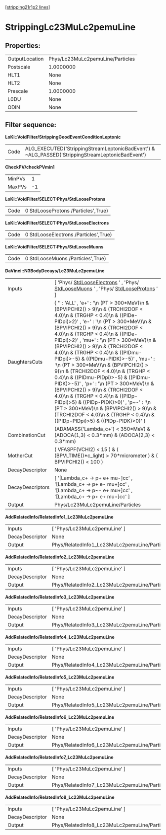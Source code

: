 [[stripping21r1p2 lines]](./stripping21r1p2-leptonic)

# StrippingLc23MuLc2pemuLine

## Properties:

|                |                                  |
|----------------|----------------------------------|
| OutputLocation | Phys/Lc23MuLc2pemuLine/Particles |
| Postscale      | 1.0000000                        |
| HLT1           | None                             |
| HLT2           | None                             |
| Prescale       | 1.0000000                        |
| L0DU           | None                             |
| ODIN           | None                             |

## Filter sequence:

**LoKi::VoidFilter/StrippingGoodEventConditionLeptonic**

|      |                                                                                                   |
|------|---------------------------------------------------------------------------------------------------|
| Code | ALG_EXECUTED('StrippingStreamLeptonicBadEvent') & \~ALG_PASSED('StrippingStreamLeptonicBadEvent') |

**CheckPV/checkPVmin1**

|        |     |
|--------|-----|
| MinPVs | 1   |
| MaxPVs | -1  |

**LoKi::VoidFilter/SELECT:Phys/StdLooseProtons**

|      |                                     |
|------|-------------------------------------|
| Code | 0 StdLooseProtons /Particles',True) |

**LoKi::VoidFilter/SELECT:Phys/StdLooseElectrons**

|      |                                       |
|------|---------------------------------------|
| Code | 0 StdLooseElectrons /Particles',True) |

**LoKi::VoidFilter/SELECT:Phys/StdLooseMuons**

|      |                                   |
|------|-----------------------------------|
| Code | 0 StdLooseMuons /Particles',True) |

**DaVinci::N3BodyDecays/Lc23MuLc2pemuLine**

|                  |                                                                                                                                                                                                                                                                                                                                                                                                                                                                                                                                                                                                                                                                                                                                                                                                                                            |
|------------------|--------------------------------------------------------------------------------------------------------------------------------------------------------------------------------------------------------------------------------------------------------------------------------------------------------------------------------------------------------------------------------------------------------------------------------------------------------------------------------------------------------------------------------------------------------------------------------------------------------------------------------------------------------------------------------------------------------------------------------------------------------------------------------------------------------------------------------------------|
| Inputs           | [ 'Phys/ [StdLooseElectrons](./stripping21r1p2-stdlooseelectrons) ' , 'Phys/ [StdLooseMuons](./stripping21r1p2-stdloosemuons) ' , 'Phys/ [StdLooseProtons](./stripping21r1p2-stdlooseprotons) ' ]                                                                                                                                                                                                                                                                                                                                                                                                                                                                                                                                                                                                                                        |
| DaughtersCuts    | { '' : 'ALL' , 'e+' : '\n (PT \> 300\*MeV)\n & (BPVIPCHI2() \> 9)\n & (TRCHI2DOF \< 4.0)\n & (TRGHP \< 0.4)\n & ((PIDe-PIDpi)\>2)' , 'e-' : '\n (PT \> 300\*MeV)\n & (BPVIPCHI2() \> 9)\n & (TRCHI2DOF \< 4.0)\n & (TRGHP \< 0.4)\n & ((PIDe-PIDpi)\>2)' , 'mu+' : '\n (PT \> 300\*MeV)\n & (BPVIPCHI2() \> 9)\n & (TRCHI2DOF \< 4.0)\n & (TRGHP \< 0.4)\n & ((PIDmu-PIDpi)\>-5) & ((PIDmu-PIDK)\>-5)' , 'mu-' : '\n (PT \> 300\*MeV)\n & (BPVIPCHI2() \> 9)\n & (TRCHI2DOF \< 4.0)\n & (TRGHP \< 0.4)\n & ((PIDmu-PIDpi)\>-5) & ((PIDmu-PIDK)\>-5)' , 'p+' : '\n (PT \> 300\*MeV)\n & (BPVIPCHI2() \> 9)\n & (TRCHI2DOF \< 4.0)\n & (TRGHP \< 0.4)\n & ((PIDp-PIDpi)\>5) & ((PIDp-PIDK)\>0)' , 'p\~-' : '\n (PT \> 300\*MeV)\n & (BPVIPCHI2() \> 9)\n & (TRCHI2DOF \< 4.0)\n & (TRGHP \< 0.4)\n & ((PIDp-PIDpi)\>5) & ((PIDp-PIDK)\>0)' } |
| CombinationCut   | (ADAMASS('Lambda_c+') \< 350\*MeV) & (ADOCA(1,3) \< 0.3\*mm) & (ADOCA(2,3) \< 0.3\*mm)                                                                                                                                                                                                                                                                                                                                                                                                                                                                                                                                                                                                                                                                                                                                                     |
| MotherCut        | ( VFASPF(VCHI2) \< 15 ) & ( (BPVLTIME()\*c_light) \> 70\*micrometer ) & ( BPVIPCHI2() \< 100 )                                                                                                                                                                                                                                                                                                                                                                                                                                                                                                                                                                                                                                                                                                                                             |
| DecayDescriptor  | None                                                                                                                                                                                                                                                                                                                                                                                                                                                                                                                                                                                                                                                                                                                                                                                                                                       |
| DecayDescriptors | [ '[Lambda_c+ -\> p+ e+ mu-]cc' , '[Lambda_c+ -\> p+ e- mu+]cc' , '[Lambda_c+ -\> p\~- e+ mu+]cc' , '[Lambda_c+ -\> p+ e+ mu+]cc' ]                                                                                                                                                                                                                                                                                                                                                                                                                                                                                                                                                                                                                                                                                              |
| Output           | Phys/Lc23MuLc2pemuLine/Particles                                                                                                                                                                                                                                                                                                                                                                                                                                                                                                                                                                                                                                                                                                                                                                                                           |

**AddRelatedInfo/RelatedInfo1_Lc23MuLc2pemuLine**

|                 |                                               |
|-----------------|-----------------------------------------------|
| Inputs          | [ 'Phys/Lc23MuLc2pemuLine' ]                |
| DecayDescriptor | None                                          |
| Output          | Phys/RelatedInfo1_Lc23MuLc2pemuLine/Particles |

**AddRelatedInfo/RelatedInfo2_Lc23MuLc2pemuLine**

|                 |                                               |
|-----------------|-----------------------------------------------|
| Inputs          | [ 'Phys/Lc23MuLc2pemuLine' ]                |
| DecayDescriptor | None                                          |
| Output          | Phys/RelatedInfo2_Lc23MuLc2pemuLine/Particles |

**AddRelatedInfo/RelatedInfo3_Lc23MuLc2pemuLine**

|                 |                                               |
|-----------------|-----------------------------------------------|
| Inputs          | [ 'Phys/Lc23MuLc2pemuLine' ]                |
| DecayDescriptor | None                                          |
| Output          | Phys/RelatedInfo3_Lc23MuLc2pemuLine/Particles |

**AddRelatedInfo/RelatedInfo4_Lc23MuLc2pemuLine**

|                 |                                               |
|-----------------|-----------------------------------------------|
| Inputs          | [ 'Phys/Lc23MuLc2pemuLine' ]                |
| DecayDescriptor | None                                          |
| Output          | Phys/RelatedInfo4_Lc23MuLc2pemuLine/Particles |

**AddRelatedInfo/RelatedInfo5_Lc23MuLc2pemuLine**

|                 |                                               |
|-----------------|-----------------------------------------------|
| Inputs          | [ 'Phys/Lc23MuLc2pemuLine' ]                |
| DecayDescriptor | None                                          |
| Output          | Phys/RelatedInfo5_Lc23MuLc2pemuLine/Particles |

**AddRelatedInfo/RelatedInfo6_Lc23MuLc2pemuLine**

|                 |                                               |
|-----------------|-----------------------------------------------|
| Inputs          | [ 'Phys/Lc23MuLc2pemuLine' ]                |
| DecayDescriptor | None                                          |
| Output          | Phys/RelatedInfo6_Lc23MuLc2pemuLine/Particles |

**AddRelatedInfo/RelatedInfo7_Lc23MuLc2pemuLine**

|                 |                                               |
|-----------------|-----------------------------------------------|
| Inputs          | [ 'Phys/Lc23MuLc2pemuLine' ]                |
| DecayDescriptor | None                                          |
| Output          | Phys/RelatedInfo7_Lc23MuLc2pemuLine/Particles |

**AddRelatedInfo/RelatedInfo8_Lc23MuLc2pemuLine**

|                 |                                               |
|-----------------|-----------------------------------------------|
| Inputs          | [ 'Phys/Lc23MuLc2pemuLine' ]                |
| DecayDescriptor | None                                          |
| Output          | Phys/RelatedInfo8_Lc23MuLc2pemuLine/Particles |
